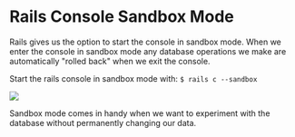 # Rails Console Sandbox Mode

Rails gives us the option to start the console in sandbox mode. When we enter the console in sandbox mode any database operations we make are automatically "rolled back" when we exit the console.

Start the rails console in sandbox mode with: `$ rails c --sandbox`

![](https://s3.amazonaws.com/til-stuff/tty.gif?X-Amz-Date=20170206T034741Z&X-Amz-Expires=300&X-Amz-Algorithm=AWS4-HMAC-SHA256&X-Amz-Signature=2b4f24d3a71c303260d0bd7956d187567ca9dbd9f5d59362c9bf1d25428ecba9&X-Amz-Credential=ASIAIFMOWLPN2CEWH2CQ/20170206/us-east-1/s3/aws4_request&X-Amz-SignedHeaders=Host&x-amz-security-token=FQoDYXdzECUaDCaq5u6s50VCeUysfiL6Ad/vMeGvYGaUPIkV6lWNZJ52ZcTWAJI7Bn0TIrtMr4J6hdF9718Cgqr3tIX24ZlqB7fYpIbGVIz80OwVreKtCbxfvUNVcnyxvs/FXbbt/2yiLCynR6qLCGyxu0TTNQ/tqbU5ZxHBHo85Ndq7aB5OFfE64MwzMvZcU%2BWLPAC1CNG6jsgDfKWqEmyq0IWSrMueOBcNMsGJ5u3hBVPSBJdervOZg3Nwm/geWOh/U7k8ZMcadMEBSlJCjmF9D1mW5O1CsAZTbSLVePl0abfX%2BethmQeWSy1fTFAlDTHbIHTCfYfytkElzsTQi8vnEPq25A88LdyPTuVlMrUF/0UoxuPfxAU%3D)

Sandbox mode comes in handy when we want to experiment with the database without permanently changing our data.
